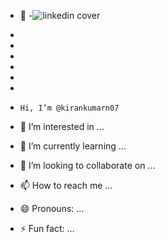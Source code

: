 - 👋
-![linkedin cover](https://github.com/user-attachments/assets/c57168c7-527f-43d2-9d5c-c23cb3e674eb)

-
-
-
-
-
-
-     Hi, I’m @kirankumarn07
- 👀 I’m interested in ...
- 🌱 I’m currently learning ...
- 💞️ I’m looking to collaborate on ...
- 📫 How to reach me ...
- 😄 Pronouns: ...
- ⚡ Fun fact: ...

<!---
kirankumarn07/kirankumarn07 is a ✨ special ✨ repository because its `README.md` (this file) appears on your GitHub profile.
You can click the Preview link to take a look at your changes.
--->
